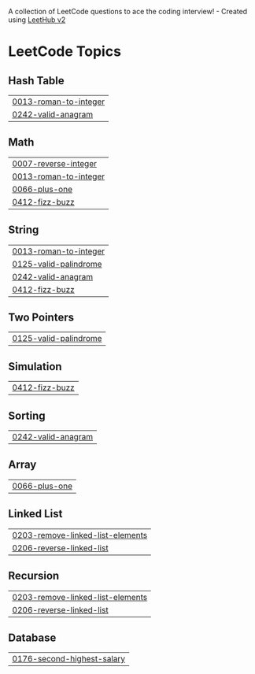 A collection of LeetCode questions to ace the coding interview! - Created using [LeetHub v2](https://github.com/arunbhardwaj/LeetHub-2.0)
<!---LeetCode Topics Start-->
# LeetCode Topics
## Hash Table
|  |
| ------- |
| [0013-roman-to-integer](https://github.com/shashisingh17402/Leetcode/tree/master/0013-roman-to-integer) |
| [0242-valid-anagram](https://github.com/shashisingh17402/Leetcode/tree/master/0242-valid-anagram) |
## Math
|  |
| ------- |
| [0007-reverse-integer](https://github.com/shashisingh17402/Leetcode/tree/master/0007-reverse-integer) |
| [0013-roman-to-integer](https://github.com/shashisingh17402/Leetcode/tree/master/0013-roman-to-integer) |
| [0066-plus-one](https://github.com/shashisingh17402/Leetcode/tree/master/0066-plus-one) |
| [0412-fizz-buzz](https://github.com/shashisingh17402/Leetcode/tree/master/0412-fizz-buzz) |
## String
|  |
| ------- |
| [0013-roman-to-integer](https://github.com/shashisingh17402/Leetcode/tree/master/0013-roman-to-integer) |
| [0125-valid-palindrome](https://github.com/shashisingh17402/Leetcode/tree/master/0125-valid-palindrome) |
| [0242-valid-anagram](https://github.com/shashisingh17402/Leetcode/tree/master/0242-valid-anagram) |
| [0412-fizz-buzz](https://github.com/shashisingh17402/Leetcode/tree/master/0412-fizz-buzz) |
## Two Pointers
|  |
| ------- |
| [0125-valid-palindrome](https://github.com/shashisingh17402/Leetcode/tree/master/0125-valid-palindrome) |
## Simulation
|  |
| ------- |
| [0412-fizz-buzz](https://github.com/shashisingh17402/Leetcode/tree/master/0412-fizz-buzz) |
## Sorting
|  |
| ------- |
| [0242-valid-anagram](https://github.com/shashisingh17402/Leetcode/tree/master/0242-valid-anagram) |
## Array
|  |
| ------- |
| [0066-plus-one](https://github.com/shashisingh17402/Leetcode/tree/master/0066-plus-one) |
## Linked List
|  |
| ------- |
| [0203-remove-linked-list-elements](https://github.com/shashisingh17402/Leetcode/tree/master/0203-remove-linked-list-elements) |
| [0206-reverse-linked-list](https://github.com/shashisingh17402/Leetcode/tree/master/0206-reverse-linked-list) |
## Recursion
|  |
| ------- |
| [0203-remove-linked-list-elements](https://github.com/shashisingh17402/Leetcode/tree/master/0203-remove-linked-list-elements) |
| [0206-reverse-linked-list](https://github.com/shashisingh17402/Leetcode/tree/master/0206-reverse-linked-list) |
## Database
|  |
| ------- |
| [0176-second-highest-salary](https://github.com/shashisingh17402/Leetcode/tree/master/0176-second-highest-salary) |
<!---LeetCode Topics End-->